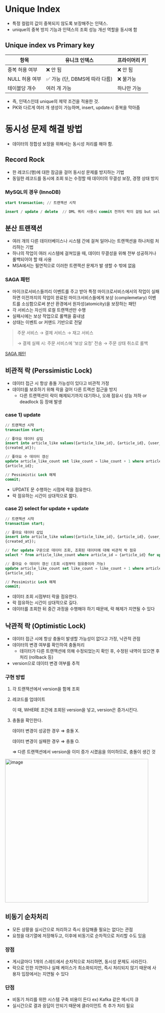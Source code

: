 # Unique Index

- 특정 컬럼의 값이 중복되지 않도록 보장해주는 인덱스.
- unique의 중복 방지 기능과 인덱스의 조회 성능 개선 역할을 동시에 함

## Unique index vs Primary key

| 항목 | 유니크 인덱스 | 프라이머리 키 |
| --- | --- | --- |
| 중복 허용 여부 | ❌ 안 됨 | ❌ 안 됨 |
| NULL 허용 여부 | ✅ 가능 (단, DBMS에 따라 다름) | ❌ 불가능 |
| 테이블당 개수 | 여러 개 가능 | 하나만 가능 |

- 즉, 인덱스인데 unique의 제약 조건을 적용한 것.
- PK와 다르게 여러 개 생성이 가능하며, insert, update시 중복을 막아줌

# 동시성 문제 해결 방법

- 데이터의 정합성 보장을 위해서는 동시성 처리를 해야 함.

## Record Rock

- 한 레코드(행)에 대한 잠금을 걸어 동시성 문제를 방지하는 기법
- 동일한 레코드를 동시에 조회 또는 수정할 때 데이터의 무결성 보장, 경쟁 상태 방지

### MySQL의 경우 (InnoDB)

```sql
start transaction; // 트랜잭션 시작

insert / update / delete  // DML 쿼리 사용시 commit 전까지 락이 걸림 but select는 걸리지 않음
```

## 분산 트랜잭션

- 여러 개의 다른 데이터베이스나 시스템 간에 걸쳐 일어나는 트랜잭션을 하나처럼 처리하는 기법
- 하나의 작업이 여러 시스템에 걸쳐있을 때, 데이터 무결성을 위해 전부 성공하거나 롤백되어야 할 때 사용
- MSA에서는 필연적으로 이러한 트랜잭션 문제가 발 생할 수 밖에 없음

### SAGA 패턴

- 마이크로서비스들끼리 이벤트를 주고 받아 특정 마이크로서비스에서의 작업이 실패하면 이전까지의 작업이 완료된 마이크서비스들에게 보상 (complemetary) 이벤트를 소싱함으로써 분산 환경에서 원자성(atomicity)을 보장하는 패턴
- 각 서비스는 자신의 로컬 트랜잭션만 수행
- 실패시에는 보상 작업으로 롤백을 흉내냄
- 상태는 이벤트 or 커맨드 기반으로 전달

> 주문 서비스 → 결제 서비스 → 재고 서비스
> 
> 
> → 결제 실패 시: 주문 서비스에 '보상 요청' 전송 → 주문 상태 취소로 롤백
> 

[SAGA 패턴](https://azderica.github.io/01-architecture-msa/)

## 비관적 락 (Perssimistic Lock)

- 데이터 접근 시 항상 충돌 가능성이 있다고 비관적 가정
- 데이터를 보호하기 위해 락을 걸어 다른 트랙션 접근을 방지
    - 다른 트랜잭션이 락이 해제되기까지 대기하나, 오래 점유시 성능 저하 or deadlock 등 장애 발생

### case 1) update

```sql
// 트랜잭션 시작
transaction start;

// 좋아요 데이터 삽입
insert into article_like values({article_like_id}, {article_id}, {user_id},
{created_at});

// 좋아요 수 데이터 갱신
update article_like_count set like_count = like_count + 1 where article_id =
{article_id};

// Pessimistic Lock 해제
commit;
```

- UPDATE 문 수행하는 시점에 락을 점유한다.
- 락 점유하는 시간이 상대적으로 짧다.

### case 2) select for update + update

```sql
// 트랜잭션 시작
transaction start;

// 좋아요 데이터 삽입
insert into article_like values({article_like_id}, {article_id}, {user_id},
{created_at});

// for update 구문으로 데이터 조회, 조회된 데이터에 대해 비관적 락 점유
select * from article_like_count where article_id = {article_id} for update;

// 좋아요 수 데이터 갱신 (조회 시점부터 점유중이라 가능)
update article_like_count set like_count = like_count + 1 where article_id =
{article_id};

// Pessimistic Lock 해제
commit;
```

- 데이터 조회 시점부터 락을 점유한다.
- 락 점유하는 시간이 상대적으로 길다.
- 데이터를 조회한 뒤 중간 과정을 수행해야 하기 때문에, 락 해제가 지연될 수 있다

## 낙관적 락 (Optimistic Lock)

- 데이터 접근 시에 항상 충돌이 발생할 가능성이 없다고 가정, 낙관적 관점
- 데이터의 변경 여부를 확인하여 충돌처리
    - 데이터가 다른 트랜잭션에 의해 수정되었는지 확인 후, 수정된 내역이 있으면 후처리 (rollback 등)
- version으로 데이터 변경 여부를 추적

### 구현 방법

1. 각 트랜잭션에서 version을 함께 조회
2.  레코드를 업데이트
    
    이 때, WHERE 조건에 조회된 version을 넣고, version은 증가시킨다.
    
3. 충돌을 확인한다.
    
    데이터 변경이 성공한 경우 ⇒ 충돌 X.
    
    데이터 변경이 실패한 경우 ⇒ 충돌 O.
    
    ⇒ 다른 트랜잭션에서 version을 이미 증가 시켰음을 의미하므로, 충돌이 생긴 것
    

<img width="466" alt="image" src="https://github.com/user-attachments/assets/8b2c662c-898b-43d7-bf46-47e5db17de4d" />


## 비동기 순차처리

- 모든 상황을 실시간으로 처리하고 즉시 응답해줄 필요는 없다는 관점
- 요청을 대기열에 저장해두고, 이후에 비동기로 순차적으로 처리할 수도 있음

### 장점

- 게시글마다 1개의 스레드에서 순차적으로 처리하면, 동시성 문제도 사라진다.
- 락으로 인한 지연이나 실패 케이스가 최소화되지만, 즉시 처리되지 않기 때문에 사용자 입장에서는 지연될 수 있다

### 단점

- 비동기 처리를 위한 시스템 구축 비용이 든다 ex) Kafka 같은 메시지 큐
- 실시간으로 결과 응답이 안되기 때문에 클라이언트 측 추가 처리 필요
